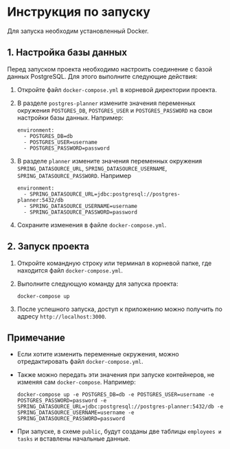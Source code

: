 # Инструкция по запуску

Для запуска необходим установленный Docker.

## 1. Настройка базы данных

Перед запуском проекта необходимо настроить соединение с базой данных PostgreSQL. Для этого выполните следующие действия:

1. Откройте файл `docker-compose.yml` в корневой директории проекта.

2. В разделе `postgres-planner` измените значения переменных окружения `POSTGRES_DB`, `POSTGRES_USER` и `POSTGRES_PASSWORD` на свои настройки базы данных. Например:

   ```
   environment:
     - POSTGRES_DB=db
     - POSTGRES_USER=username
     - POSTGRES_PASSWORD=password
   ```

3. В разделе `planner` измените значения переменных окружения `SPRING_DATASOURCE_URL`, `SPRING_DATASOURCE_USERNAME`, `SPRING_DATASOURCE_PASSWORD`. Например

    ```
    environment:
      - SPRING_DATASOURCE_URL=jdbc:postgresql://postgres-planner:5432/db
      - SPRING_DATASOURCE_USERNAME=username
      - SPRING_DATASOURCE_PASSWORD=password
    ```
4. Сохраните изменения в файле `docker-compose.yml`.

## 2. Запуск проекта

1. Откройте командную строку или терминал в корневой папке, где находится файл `docker-compose.yml`.

2. Выполните следующую команду для запуска проекта:

   ```docker-compose
   docker-compose up
   ```

3. После успешного запуска, доступ к приложению можно получить по адресу `http://localhost:3000`.

## Примечание

- Если хотите изменить переменные окружения, можно отредактировать файл `docker-compose.yml`.

- Также можно передать эти значения при запуске контейнеров, не изменяя сам `docker-compose`. Например:

   ```docker-compose
   docker-compose up -e POSTGRES_DB=db -e POSTGRES_USER=username -e POSTGRES_PASSWORD=password -e SPRING_DATASOURCE_URL=jdbc:postgresql://postgres-planner:5432/db -e SPRING_DATASOURCE_USERNAME=username -e SPRING_DATASOURCE_PASSWORD=password
   ```
   
- При запуске, в схеме `public`, будут созданы две таблицы `employees и tasks` и вставлены начальные данные.
